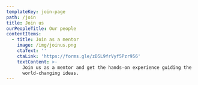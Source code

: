 ```yaml
---
templateKey: join-page
path: /join
title: Join us
ourPeopleTitle: Our people
contentItems:
  - title: Join as a mentor
    image: /img/joinus.png
    ctaText: ''
    ctaLink: 'https://forms.gle/zD5L9frVyf5Pzr956'
    textContent: >-
      Join us as a mentor and get the hands-on experience guiding the
      world-changing ideas.
---
```

